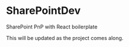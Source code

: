 # SharePointDev
SharePoint PnP with React boilerplate

This will be updated as the project comes along.
